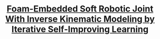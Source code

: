 ---
title: '[Foam-Embedded Soft Robotic Joint With Inverse Kinematic Modeling by Iterative Self-Improving Learning](https://ieeexplore.ieee.org/abstract/document/10381770)'
collection: publications
category: 
permalink: /publication/2024_RAL
excerpt: 'Introduced a novel foam-embedded soft robotic joint design (Fe-Joint) and the new continuum soft robotic arm (Fe-Arm). Proposed an iterative self-improving learning strategy (ISL) with the LSTM architecture for end-to-end inverse kinematic modeling of the Fe-Arm.'
venue: 'IEEE Robotics and Automation Letters (R-AL) and 2024 International Conference on Intelligent Robots and Systems (IROS)'
paperurl: 'https://ieeexplore.ieee.org/abstract/document/10381770'
videourl: 'https://www.youtube.com/watch?v=oEcD_GIKh64&ab_channel=AllenRoo'
codeurl: 'https://github.com/AllenHuangGit/ISL-SoRoModel'
teaser: '/images/2024_RAL.gif'
---